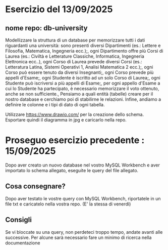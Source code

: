 # Esercizio del 13/09/2025

## nome repo: db-university

Modellizzare la struttura di un database per memorizzare tutti i dati riguardanti una università:
sono presenti diversi Dipartimenti (es.: Lettere e Filosofia, Matematica, Ingegneria ecc.);,
ogni Dipartimento offre più Corsi di Laurea (es.: Civiltà e Letterature Classiche, Informatica, Ingegneria Elettronica ecc..),
ogni Corso di Laurea prevede diversi Corsi (es.: Letteratura Latina, Sistemi Operativi 1, Analisi Matematica 2 ecc.);,
ogni Corso può essere tenuto da diversi Insegnanti;,
ogni Corso prevede più appelli d'Esame;,
ogni Studente è iscritto ad un solo Corso di Laurea;,
ogni Studente può iscriversi a più appelli di Esame;,
per ogni appello d'Esame a cui lo Studente ha partecipato, è necessario memorizzare il voto ottenuto, anche se non sufficiente.,
Pensiamo a quali entità (tabelle) creare per il nostro database e cerchiamo poi di stabilirne le relazioni. Infine, andiamo a definire le colonne e i tipi di dato di ogni tabella.

Utilizzare https://www.drawio.com/ per la creazione dello schema.
Esportare quindi il diagramma in jpg e caricarlo nella repo.

# Proseguo esercizio precedente : 15/09/2025

Dopo aver creato un nuovo database nel vostro MySQL Workbench e aver importato lo schema allegato, eseguite le query del file allegato.

## Cosa consegnare?

Dopo aver testato le vostre query con MySQL Workbench, riportatele in un file txt e caricatelo nella vostra repo. (E' la stessa di venerdì)

## Consigli

Se vi bloccate su una query, non perdeteci troppo tempo, andate avanti alle successive. Per alcune sarà necessario fare un minimo di ricerca nella documentazione
